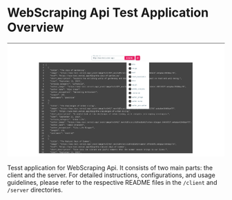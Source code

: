 # WebScraping Api Test Application Overview

![WebScraping Api](./client/src/assets/appShowcase.png)

Tesst application for WebScraping Api. It consists of two main parts: the client and the server. For
detailed instructions, configurations, and usage guidelines, please refer to the respective README
files in the `/client` and `/server` directories.
